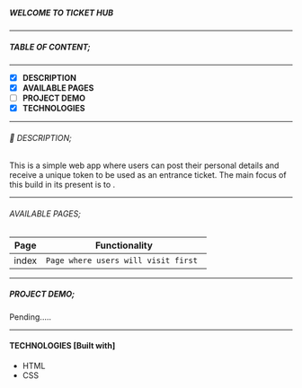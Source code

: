 ##### WELCOME TO TICKET HUB

------------

##### TABLE OF CONTENT;

------------

- [x] **DESCRIPTION**
- [x] **AVAILABLE PAGES**
- [ ] **PROJECT DEMO**
- [x] **TECHNOLOGIES**

------------

###### :page_facing_up: DESCRIPTION;
This is a simple web app where users can post their personal details and receive a unique token to be used as an entrance ticket.
The main focus of this build in its present is to .

------------

###### AVAILABLE PAGES;

|  Page   | Functionality |
| ------------ | ------------ |
| index | `Page where users will visit first `  |


------------

##### PROJECT DEMO;

Pending.....

------------

#### TECHNOLOGIES [Built with] 
- HTML
- CSS